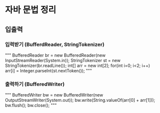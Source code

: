 ﻿# 자바 문법 정리

## 입출력

### 입력받기 (BufferdReader, StringTokenizer)
"""
BufferedReader br = new BufferedReader(new InputStreamReader(System.in));
StringTokenizer st = new StringTokenizer(br.readLine());
int[] arr = new int[2];
for(int i=0; i<2; i++) arr[i] = Integer.parseInt(st.nextToken());
"""

### 출력하기 (BufferedWriter)
"""
BufferedWriter bw = new BufferedWriter(new OutputStreamWriter(System.out));
bw.write(String.valueOf(arr[0] + arr[1]));
bw.flush();
bw.close();
"""
